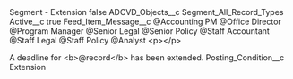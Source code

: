 <?xml version="1.0" encoding="UTF-8"?>
<CustomMetadata xmlns="http://soap.sforce.com/2006/04/metadata" xmlns:xsi="http://www.w3.org/2001/XMLSchema-instance" xmlns:xsd="http://www.w3.org/2001/XMLSchema">
    <label>Segment - Extension</label>
    <protected>false</protected>
    <values>
        <field>ADCVD_Objects__c</field>
        <value xsi:type="xsd:string">Segment_All_Record_Types</value>
    </values>
    <values>
        <field>Active__c</field>
        <value xsi:type="xsd:boolean">true</value>
    </values>
    <values>
        <field>Feed_Item_Message__c</field>
        <value xsi:type="xsd:string">@Accounting PM @Office Director @Program Manager @Senior Legal @Senior Policy @Staff Accountant @Staff Legal @Staff Policy @Analyst &lt;p&gt;&lt;/p&gt;

A deadline for &lt;b&gt;@record&lt;/b&gt; has been extended.</value>
    </values>
    <values>
        <field>Posting_Condition__c</field>
        <value xsi:type="xsd:string">Extension</value>
    </values>
</CustomMetadata>
